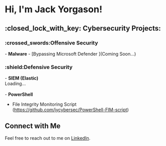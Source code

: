 <h1>Hi, I'm Jack Yorgason! <br/></h1>

<h2>:closed_lock_with_key: Cybersecurity Projects:</h2>

<h3>:crossed_swords:Offensive Security</h3>
- <b>Malware</b>
  - [Bypassing Microsoft Defender ](Coming Soon...)

<h3>:shield:Defensive Security</h3>
- <b>SIEM (Elastic)</b> </br> Loading... </br> </br>
- <b>PowerShell</b>

  - File Integrity Monitoring Script (https://github.com/jycybersec/PowerShell-FIM-script)

## Connect with Me
Feel free to reach out to me on [LinkedIn](https://www.linkedin.com/in/jack-yorgason-21940a24a/%29).

